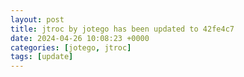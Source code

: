 ```yaml
---
layout: post
title: jtroc by jotego has been updated to 42fe4c7
date: 2024-04-26 10:08:23 +0000
categories: [jotego, jtroc]
tags: [update]
---
```



